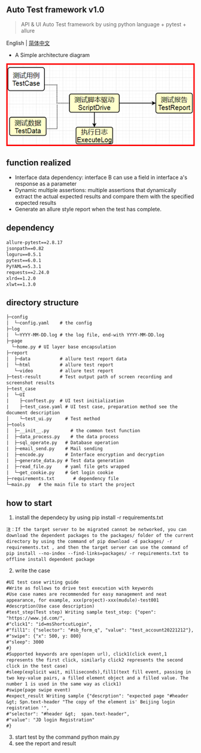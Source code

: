 ## Auto Test framework v1.0
> API & UI Auto Test framework by using python language + pytest + allure 

English | [简体中文](./README.md)

- A Simple architecture diagram

![IsXMnO.png](./1.png)


## function realized
- Interface data dependency: interface B can use a field in interface a's response as a parameter
- Dynamic multiple assertions: multiple assertions that dynamically extract the actual expected results and compare them with the specified expected results
- Generate an allure style report when the test has complete.
## dependency
```
allure-pytest==2.8.17		
jsonpath==0.82				
loguru==0.5.1				
pytest==6.0.1				
PyYAML==5.3.1				
requests==2.24.0			
xlrd==1.2.0					
xlwt==1.3.0                 
```
## directory structure
```shell
├─config
│  └─config.yaml	# the config
├─log
│  └─YYYY-MM-DD.log	# the log file, end-with YYYY-MM-DD.log
├─page
  └─home.py	# UI layer base encapsulation
├─report
│  ├─data           # allure test report data
│  └─html			# allure test report
   └─video			# allure test report
├─test-result       # Test output path of screen recording and screenshot results
├─test_case
|  └─UI
|    ├─conftest.py  # UI test initialization
|    ├─test_case.yaml # UI test case, preparation method see the document description
│    └─test_ui.py	  # Test method
├─tools		            
│  ├─__init__.py		# the common test function
│  ├─data_process.py	# the data process
|  ├─sql_operate.py   # Database operation
|  ├─email_send.py    # Mail sending
|  ├─encode.py        # Interface encryption and decryption
|  ├─generate_data.py # Test data generation
|  ├─read_file.py     # yaml file gets wrapped
|  └─get_cookie.py    # Get login cookie
├─requirements.txt		 # dependency file
└─main.py	# the main file to start the project
```

## how to start
1. install the dependecy by using pip install -r requirements.txt
```shell
注：If the target server to be migrated cannot be networked, you can download the dependent packages to the packages/ folder of the current directory by using the command of pip download -d packages/ -r requirements.txt , and then the target server can use the command of pip install --no-index --find-links=packages/ -r requirements.txt to offline install dependent package
```
2. write the case
```shell
#UI test case writing guide
#Write as follows to drive test execution with keywords
#Use case names are recommended for easy management and neat appearance, for example, xxx(project)-xxx(mudule)-test001
#descrption(Use case description)
#test_step(Test step) Writing sample test_step: {"open": "https://www.jd.com/",
#"click1": "id=msShortcutLogin",
#"fill1": {"selector": "#sb_form_q", "value": "test_account20221212"},
#"swipe": {"x": 500, y: 800}
#"sleep": 3000
#}
#Supported keywords are open(open url), click1(click event,1 represents the first click, similarly click2 represents the second click in the test case)
#sleep(explicit wait, milliseconds),fill1(text fill event, passing in two key-value pairs, a filled element object and a filled value. The number 1 is used in the same way as click1)
#swipe(page swipe event)
#expect_result Writing sample {"descrption": "expected page "#header &gt; Spn.text-header "The copy of the element is' Beijing login registration '",
#"selector": "#header &gt;  span.text-header",
#"value": "JD login Registration"
#}
```
3. start test by the command python main.py
4. see the report and result

